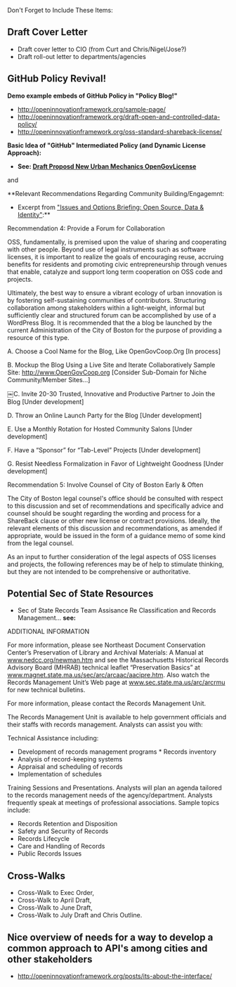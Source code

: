 Don't Forget to Include These Items:

## Draft Cover Letter 
* Draft cover letter to CIO (from Curt and Chris/Nigel/Jose?)
* Draft roll-out letter to departments/agencies 

## GitHub Policy Revival!
**Demo example embeds of GitHub Policy in "Policy Blog!"**
* http://openinnovationframework.org/sample-page/ 
* http://openinnovationframework.org/draft-open-and-controlled-data-policy/
* http://openinnovationframework.org/oss-standard-shareback-license/

**Basic Idea of "GitHub" Intermediated Policy (and Dynamic License Approach):**

*  **See: [Draft Proposd New	Urban	Mechanics	OpenGovLicense](https://github.com/CityOfBoston/OpenInnovationPolicy/blob/master/ReferenceMaterials/Oct-2013-BackgroundMemoDraft-CIVICS.com-NewUrbanMechanics-OpenGovLicense-0.3.pdf?raw=true)**

and 

**Relevant Recommendations Regarding Community Building/Engagemnt:

* Excerpt from  ["Issues	and	Options	Briefing: Open	Source,	Data	&	Identity"](https://github.com/CityOfBoston/OpenInnovationPolicy/blob/master/ReferenceMaterials/Oct-2013-CIVICS.com-OSS-Briefing-V.0.3.pdf?raw=true):**

Recommendation 4: Provide a Forum for Collaboration

OSS, fundamentally, is premised upon the value of sharing and cooperating with other people. Beyond use of legal instruments such as software licenses, it is important to realize the goals of encouraging reuse, accruing benefits for residents and promoting civic entrepreneurship through venues that enable, catalyze and support long term cooperation on OSS code and projects.

Ultimately, the best way to ensure a vibrant ecology of urban innovation is by fostering self-sustaining communities of contributors. Structuring collaboration among stakeholders within a light-weight, informal but sufficiently clear and structured forum can be accomplished by use of a WordPress Blog. It is recommended that the a blog be launched by the current Administration of the City of Boston for the purpose of providing a resource of this type.

A. Choose a Cool Name for the Blog, Like OpenGovCoop.Org
[In process]

B. Mockup the Blog Using a Live Site and Iterate Collaboratively
Sample Site: http://www.OpenGovCoop.org
[Consider Sub-Domain for Niche Community/Member Sites...]

￼C. Invite 20-30 Trusted, Innovative and Productive Partner to Join the Blog
[Under development]

D. Throw an Online Launch Party for the Blog
[Under development]

E. Use a Monthly Rotation for Hosted Community Salons
[Under development]

F. Have a “Sponsor” for “Tab-Level” Projects
[Under development]

G. Resist Needless Formalization in Favor of Lightweight Goodness
[Under development]

Recommendation 5: Involve Counsel of City of Boston Early & Often

The City of Boston legal counsel's office should be consulted with respect to this discussion and set of recommendations and specifically advice and counsel should be sought regarding the wording and process for a ShareBack clause or other new license or contract provisions. Ideally, the relevant elements of this discussion and recommendations, as amended if appropriate, would be issued in the form of a guidance memo of some kind from the legal counsel.

As an input to further consideration of the legal aspects of OSS licenses and projects, the following references may be of help to stimulate thinking, but they are not intended to be comprehensive or authoritative.


## Potential Sec of State Resources

* Sec of State Records Team Assisance Re Classification and Records Management... 
**see:**

ADDITIONAL INFORMATION

For more information, please see Northeast Document Conservation Center’s Preservation of Library and Archival Materials: A Manual at www.nedcc.org/newman.htm and see the Massachusetts Historical Records Advisory Board (MHRAB) technical leaflet “Preservation Basics” at www.magnet.state.ma.us/sec/arc/arcaac/aacipre.htm. Also watch the Records Management Unit’s Web page at www.sec.state.ma.us/arc/arcrmu for new technical bulletins.

For more information, please contact the Records Management Unit.

The Records Management Unit is available to help government officials and their staffs with records management. Analysts can assist you with:

Technical Assistance including:
* Development of records management programs * Records inventory
* Analysis of record-keeping systems
* Appraisal and scheduling of records
* Implementation of schedules

Training Sessions and Presentations. Analysts will plan an agenda tailored to the records management needs of the agency/department. Analysts frequently speak at meetings of professional associations. Sample topics include:

* Records Retention and Disposition
* Safety and Security of Records
* Records Lifecycle
* Care and Handling of Records
* Public Records Issues

## Cross-Walks 
* Cross-Walk to Exec Order, 
* Cross-Walk to April Draft, 
* Cross-Walk to June Draft, 
* Cross-Walk to July Draft and Chris Outline.

## Nice overview of needs for a way to develop a common approach to API's among cities and other stakeholders
* http://openinnovationframework.org/posts/its-about-the-interface/
